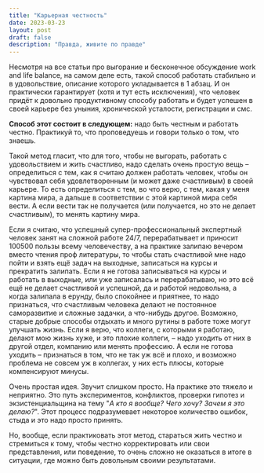 ```yaml
---
title: "Карьерная честность"
date: 2023-03-23
layout: post
draft: false
description: "Правда, живите по правде"
---
```


Несмотря на все статьи про выгорание и бесконечное обсуждение work and life balance, на самом деле есть, такой способ работать стабильно и в удовольствие, описание которого укладывается в 1 абзац. И он практически гарантирует (хотя и тут есть исключения), что человек придёт к довольно продуктивному способу работать и будет успешен в своей карьере без уныния, хронической усталости, регистрации и смс.

**Способ этот состоит в следующем:** надо быть честным и работать честно. Практикуй то, что проповедуешь и говори только о том, что знаешь. 

Такой метод гласит, что для того, чтобы не выгорать, работать с удовольствием и жить счастливо, надо сделать очень простую вещь – определиться с тем, как я считаю должен работать человек, чтобы он чувствовал себя удовлетворенным (и может даже счастливым) в своей карьере. То есть определиться с тем, во что верю, с тем, какая у меня картина мира, а дальше в соответствии с этой картиной мира себя вести. А если вести так не получается (или получается, но это не делает счастливым), то менять картину мира.  

Если я считаю, что успешный супер-профессиональный экспертный человек занят на сложной работе 24/7, перерабатывает и приносит 100500 пользы всему человечеству, а на практике залипаю вечером вместо чтения проф литературы, то чтобы стать счастливой мне надо пойти и взять ещё задач на выходные, записаться на курсы и прекратить залипать. Если я не готова записываться на курсы и работать в выходные, или уже записалась и перерабатываю, но это всё ещё не делает счастливой и успешной, да и работой недовольна, а когда залипала в ерунду, было спокойнее и приятнее, то надо признаться, что счастливым человека делают не постоянное саморазвитие и сложные задачки, а что-нибудь другое. Возможно, старые добрые способы отдыхать и много рутины в работе тоже могут улучшать жизнь. Если я верю, что коллеги, с которыми я работаю, делают мою жизнь хуже, и это плохие коллеги, – надо уходить от них в другой отдел, компанию или менять профессию. А если не готова уходить – признаться в том, что не так уж всё и плохо, и возможно проблема не совсем уж в коллегах, у них есть плюсы, которые компенсируют минусы.

Очень простая идея. Звучит слишком просто. На практике это тяжело и неприятно. Это путь экспериментов, конфликтов, проверки гипотез и экзистенциальщина на тему "*А кто я вообще? Чего хочу? Зачем я это делаю?*".
Этот процесс подразумевает некоторое количество ошибок, стыда и это надо просто принять.

Но, вообще, если практиковать этот метод, стараться жить честно и стремиться к тому, чтобы честно корректировать или свои представления, или поведение, то очень сложно не оказаться в итоге в ситуации, где можно быть довольным своими результатами.
